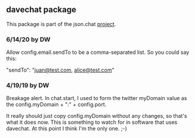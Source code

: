 ## davechat package

This package is part of the json.chat <a href="https://github.com/scripting/chat/blob/master/readme.md">project</a>.

### 6/14/20 by DW

Allow config.email.sendTo to be a comma-separated list. So you could say this: 

"sendTo": "juan@test.com, alice@test.com"

### 4/19/19 by DW

Breakage alert. In chat.start, I used to form the twitter myDomain value as the config.myDomain + ":" + config.port.

It really should just copy config.myDomain without any changes, so that's what it does now. This is something to watch for in software that uses davechat. At this point I think I'm the only one. ;-)

